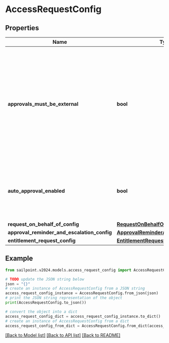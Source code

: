 # AccessRequestConfig


## Properties

Name | Type | Description | Notes
------------ | ------------- | ------------- | -------------
**approvals_must_be_external** | **bool** | If this is true, approvals must be processed by an external system. Also, if this is true, it blocks Request Center access requests and returns an error for any user who isn&#39;t an org admin. | [optional] [default to False]
**auto_approval_enabled** | **bool** | If this is true and the requester and reviewer are the same, the request is automatically approved. | [optional] [default to False]
**request_on_behalf_of_config** | [**RequestOnBehalfOfConfig**](RequestOnBehalfOfConfig.md) |  | [optional] 
**approval_reminder_and_escalation_config** | [**ApprovalReminderAndEscalationConfig**](ApprovalReminderAndEscalationConfig.md) |  | [optional] 
**entitlement_request_config** | [**EntitlementRequestConfig1**](EntitlementRequestConfig1.md) |  | [optional] 

## Example

```python
from sailpoint.v2024.models.access_request_config import AccessRequestConfig

# TODO update the JSON string below
json = "{}"
# create an instance of AccessRequestConfig from a JSON string
access_request_config_instance = AccessRequestConfig.from_json(json)
# print the JSON string representation of the object
print(AccessRequestConfig.to_json())

# convert the object into a dict
access_request_config_dict = access_request_config_instance.to_dict()
# create an instance of AccessRequestConfig from a dict
access_request_config_from_dict = AccessRequestConfig.from_dict(access_request_config_dict)
```
[[Back to Model list]](../README.md#documentation-for-models) [[Back to API list]](../README.md#documentation-for-api-endpoints) [[Back to README]](../README.md)


